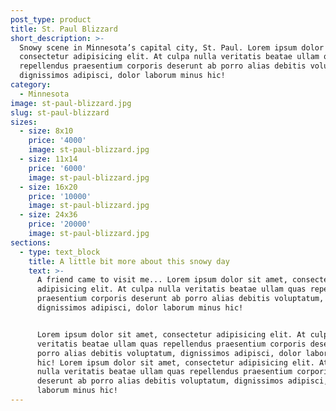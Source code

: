```yaml
---
post_type: product
title: St. Paul Blizzard
short_description: >-
  Snowy scene in Minnesota’s capital city, St. Paul. Lorem ipsum dolor sit amet,
  consectetur adipisicing elit. At culpa nulla veritatis beatae ullam quas
  repellendus praesentium corporis deserunt ab porro alias debitis voluptatum,
  dignissimos adipisci, dolor laborum minus hic!
category:
  - Minnesota
image: st-paul-blizzard.jpg
slug: st-paul-blizzard
sizes:
  - size: 8x10
    price: '4000'
    image: st-paul-blizzard.jpg
  - size: 11x14
    price: '6000'
    image: st-paul-blizzard.jpg
  - size: 16x20
    price: '10000'
    image: st-paul-blizzard.jpg
  - size: 24x36
    price: '20000'
    image: st-paul-blizzard.jpg
sections:
  - type: text_block
    title: A little bit more about this snowy day
    text: >-
      A friend came to visit me... Lorem ipsum dolor sit amet, consectetur
      adipisicing elit. At culpa nulla veritatis beatae ullam quas repellendus
      praesentium corporis deserunt ab porro alias debitis voluptatum,
      dignissimos adipisci, dolor laborum minus hic!


      Lorem ipsum dolor sit amet, consectetur adipisicing elit. At culpa nulla
      veritatis beatae ullam quas repellendus praesentium corporis deserunt ab
      porro alias debitis voluptatum, dignissimos adipisci, dolor laborum minus
      hic! Lorem ipsum dolor sit amet, consectetur adipisicing elit. At culpa
      nulla veritatis beatae ullam quas repellendus praesentium corporis
      deserunt ab porro alias debitis voluptatum, dignissimos adipisci, dolor
      laborum minus hic!
---
```

